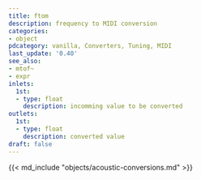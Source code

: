 ```yaml
---
title: ftom
description: frequency to MIDI conversion
categories:
- object
pdcategory: vanilla, Converters, Tuning, MIDI
last_update: '0.40'
see_also:
- mtof~
- expr
inlets:
  1st:
  - type: float
    description: incomming value to be converted
outlets:
  1st:
  - type: float
    description: converted value
draft: false
---
```

{{< md_include "objects/acoustic-conversions.md" >}}
